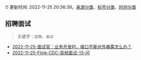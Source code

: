 :alarm_clock: 更新时间: 2022-11-25 20:36:39。[来源分类](../README.md)、[标签分类](../TAGS.md)、[时间分类](../TIMELINE.md)

## 招聘面试


> 关键字：`招聘`、`面试`



- [2022-11-25-面试官：业务开发时，接口不能对外暴露怎么办？](https://toutiao.io/k/boygn9q) 
- [2022-11-25-Flink-CDC-高频面试-13-问](https://toutiao.io/k/31ltegj) 
